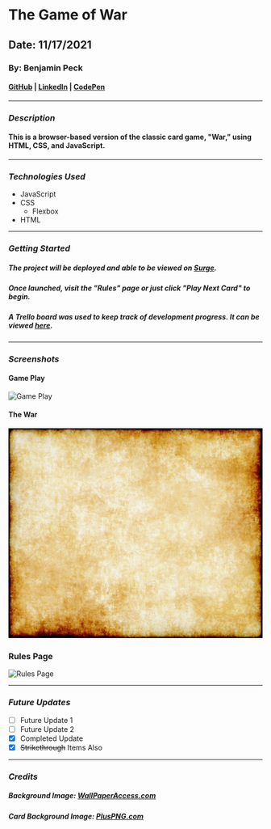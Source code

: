 # The Game of War
## Date: 11/17/2021
### By: Benjamin Peck
#### [GitHub](https://github.com/benjaminobambino) | [LinkedIn](https://www.linkedin.com/in/benjamin-peck-352a3241/) | [CodePen](https://codepen.io/benjaminobambino/)
***
### ***Description***
#### This is a browser-based version of the classic card game, "War," using HTML, CSS, and JavaScript.
***
### ***Technologies Used***
* JavaScript
* CSS
  * Flexbox
* HTML
***
### ***Getting Started***
##### The project will be deployed and able to be viewed on [Surge](https://surge.sh/).
##### Once launched, visit the "Rules" page or just click "Play Next Card" to begin.
##### A Trello board was used to keep track of development progress. It can be viewed [here](https://trello.com/b/ymfaB88v/the-game-of-war).
***
### ***Screenshots***
#### Game Play
![Game Play](https://i.imgur.com/qTVPg8Q.jpg)
#### The War
![The War](images/page-theme/3306160.jpeg)
### Rules Page
![Rules Page](images/readme-pics/rules-page.png)
***
### ***Future Updates***
- [ ] Future Update 1
- [ ] Future Update 2
- [x] Completed Update
- [x] ~~Strikethrough~~ Items Also
***
### ***Credits***

##### Background Image: [WallPaperAccess.com](https://wallpaperaccess.com/old-scroll)

##### Card Background Image: [PlusPNG.com](https://pluspng.com/png-131540.html)

<!-- ##### Markdown Guide: [ia.net](https://ia.net/writer/support/general/markdown-guide)

##### Markdown Cheatsheet: [GitHub](https://guides.github.com/pdfs/markdown-cheatsheet-online.pdf) -->
